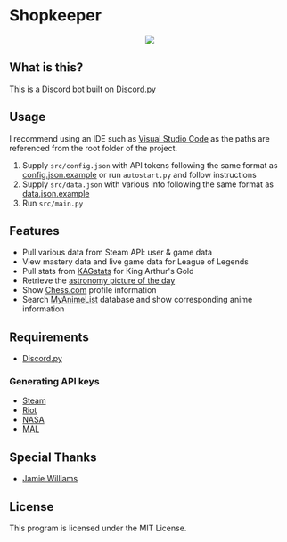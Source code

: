 # Shopkeeper


<p align="center">
  <img src="https://cdn.discordapp.com/avatars/1042455483702849677/af839e1fbe77deab0ad768b8a2a13569.png" />
</p>



## What is this?
This is a Discord bot built on [Discord.py](https://discordpy.readthedocs.io/en/stable/)

## Usage
I recommend using an IDE such as [Visual Studio Code](https://code.visualstudio.com/) as the paths are referenced from the root folder of the project.
1. Supply `src/config.json` with API tokens following the same format as [config.json.example](src/config.json.example) or run `autostart.py` and follow instructions
2. Supply `src/data.json` with various info following the same format as [data.json.example](src/data.json.example)
3. Run `src/main.py`

## Features
* Pull various data from Steam API: user & game data
* View mastery data and live game data for League of Legends
* Pull stats from [KAGstats](https://kagstats.com) for King Arthur's Gold
* Retrieve the [astronomy picture of the day](https://apod.nasa.gov/apod/astropix.html)
* Show [Chess.com](https://chess.com) profile information
* Search [MyAnimeList](https://myanimelist.net) database and show corresponding anime information

## Requirements
* [Discord.py](https://discordpy.readthedocs.io/en/stable/)

### Generating API keys
* [Steam](https://steamcommunity.com/dev)
* [Riot](https://developer.riotgames.com/)
* [NASA](https://api.nasa.gov/)
* [MAL](https://myanimelist.net/apiconfig)

## Special Thanks
* [Jamie Williams](https://github.com/JamieLWilliams)

## License
This program is licensed under the MIT License.
